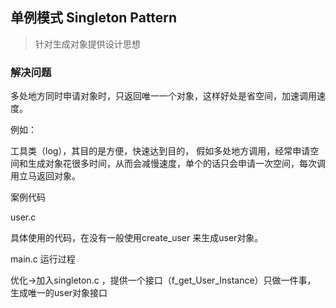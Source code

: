 ## 单例模式 Singleton Pattern

> 针对生成对象提供设计思想
>

### 解决问题

多处地方同时申请对象时，只返回唯一一个对象，这样好处是省空间，加速调用速度。

例如：

工具类（log），其目的是方便，快速达到目的， 假如多处地方调用，经常申请空间和生成对象花很多时间，从而会减慢速度，单个的话只会申请一次空间，每次调用立马返回对象。

案例代码

user.c  

具体使用的代码，在没有一般使用create_user 来生成user对象。

main.c  运行过程

优化->加入singleton.c  ，提供一个接口（f_get_User_Instance）只做一件事， 生成唯一的user对象接口